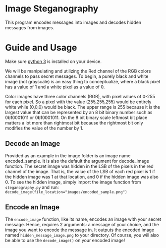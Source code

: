 
# Image Steganography

This program encodes messages into images and decodes hidden messages from images.

# Guide and Usage

Make sure [python 3](https://www.python.org/downloads/) is installed on your device. 

We will be manipulating and utilizing the Red channel of the RGB colors channels to pass secret messages. 
To begin, a purely black and white image (not grayscale) is an easy thing to conceptualize, where a black pixel has a value of 1 and a white pixel as a value of 0.

Color images have three color channels (RGB), with pixel values of 0-255 for each pixel. So a pixel with the value (255,255,255) would be entirely white while (0,0,0) would be black. The upper range is 255 because it is the largest value that can be represented by an 8 bit binary number such as 0b10001011 or 0b10001011. On the 8 bit binary scale leftmost bit place matters a lot more than rightmost bit because the rightmost bit only modifies the value of the number by 1. 

## Decode an Image

Provided as an example in the image folder is an image name encoded_sample. It is also the default the argument for decode_image function. The secret image was hidden in the LSB of the pixels in the red channel of the image. That is, the value of the LSB of each red pixel is 1 if the hidden image was 1 at that location, and 0 if the hidden image was also 0. To see the hidden image, simply import the image function from `steganography.py` and run:
`decode_image(file_location="images/encoded_sample.png")`

## Encode an Image
The `encode_image` function, like its name, encodes an image with your secret message. Hence, requires 2 arguments: a message of your choice, and the image you want to encode the message in. 
It outputs the encoded image named `hidden_message_image.png` to your directory. 
Of course, you will also be able to use the `decode_image()` on your encoded image!






